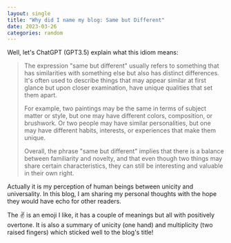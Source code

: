 ```yaml
---
layout: single
title: "Why did I name my blog: Same but Different"
date: 2023-03-26
categories: random
---
```


Well, let's ChatGPT (GPT3.5) explain what this idiom means:

> The expression "same but different" usually refers to something that has similarities with something else but also has distinct differences. It's often used to describe things that may appear similar at first glance but upon closer examination, have unique qualities that set them apart.
> 
> For example, two paintings may be the same in terms of subject matter or style, but one may have different colors, composition, or brushwork. Or two people may have similar personalities, but one may have different habits, interests, or experiences that make them unique.
> 
> Overall, the phrase "same but different" implies that there is a balance between familiarity and novelty, and that even though two things may share certain characteristics, they can still be interesting and valuable in their own right.

Actually it is my perception of human beings between unicity and universality. In this blog, I am sharing my personal thoughts with the hope they would have echo for other readers.

The ✌️ is an emoji I like, it has a couple of meanings but all with positively overtone. It is also a summary of unicity (one hand) and multiplicity (two raised fingers) which sticked well to the blog's title!

